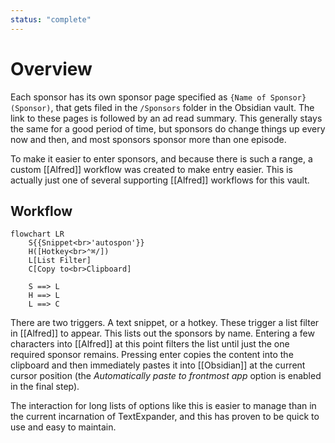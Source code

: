 ```yaml
---
status: "complete"
---
```

# Overview
Each sponsor has its own sponsor page specified as `{Name of Sponsor} (Sponsor)`,  that gets filed in the `/Sponsors` folder in the Obsidian vault. The link to these pages is followed by an ad read summary. This generally stays the same for a good period of time, but sponsors do change things up every now and then, and most sponsors sponsor more than one episode.

To make it easier to enter sponsors, and because there is such a range, a custom [[Alfred]]  workflow was created to make entry easier. This is actually just one of several supporting [[Alfred]] workflows for this vault.

## Workflow

```mermaid
flowchart LR
    S{{Snippet<br>'autospon'}}
    H([Hotkey<br>⌃⌘/]) 
    L[List Filter]
    C[Copy to<br>Clipboard]

    S ==> L
    H ==> L
    L ==> C
```


There are two triggers. A text snippet, or a hotkey. These trigger a list filter in [[Alfred]] to appear. This lists out the sponsors by name. Entering a few characters into [[Alfred]] at this point filters the list until just the one required sponsor remains. Pressing enter copies the content into the clipboard and then immediately pastes it into [[Obsidian]] at the current cursor position (the *Automatically paste to frontmost app* option is enabled in the final step).

The interaction for long lists of options like this is easier to manage than in the current incarnation of TextExpander, and this has proven to be quick to use and easy to maintain.